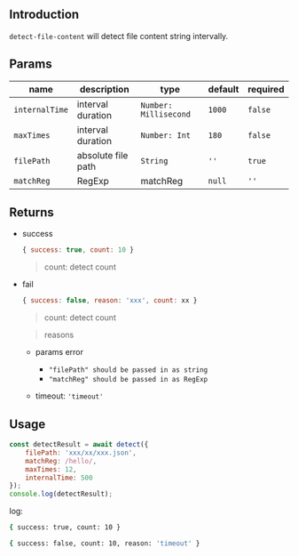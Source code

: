 ## Introduction

`detect-file-content` will detect file content string intervally.

## Params

name | description | type | default | required
---- | ---- | ---- | ---- | ----
`internalTime` | interval duration | `Number: Millisecond` | `1000` | `false`
`maxTimes` | interval duration | `Number: Int` | `180` | `false` 
`filePath` | absolute file path | `String` | `''` | `true`
`matchReg` | RegExp | matchReg | `null` | `''` | `true`

## Returns

+   success

    ```js
    { success: true, count: 10 }
    ```

    >   count: detect count

+   fail

    ```js
    { success: false, reason: 'xxx', count: xx }
    ```

    >   count: detect count

    >   reasons

    +   params error
        
        +   `"filePath" should be passed in as string`
        +   `"matchReg" should be passed in as RegExp`

    +   timeout: `'timeout'`

## Usage

```js
const detectResult = await detect({ 
    filePath: 'xxx/xx/xxx.json', 
    matchReg: /hello/, 
    maxTimes: 12, 
    internalTime: 500 
});
console.log(detectResult);
```

log:

```bash
{ success: true, count: 10 }
```


```bash
{ success: false, count: 10, reason: 'timeout' }
```
